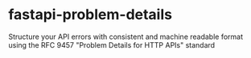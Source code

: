 # fastapi-problem-details
Structure your API errors with consistent and machine readable format using the RFC 9457 "Problem Details for HTTP APIs" standard
